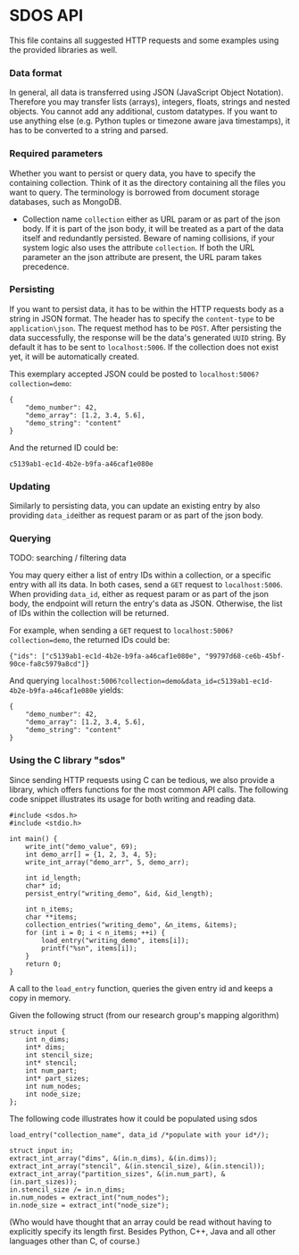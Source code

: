 # SDOS API
This file contains all suggested HTTP requests
and some examples using the provided libraries as well.

### Data format
In general, all data is transferred using JSON (JavaScript Object Notation). 
Therefore you may transfer lists (arrays), integers, floats, strings and nested objects. 
You cannot add any additional, custom datatypes. 
If you want to use anything else (e.g. Python tuples or timezone aware java timestamps), it has to be converted to a string and parsed.

### Required parameters
Whether you want to persist or query data, you have to specify the containing collection.
Think of it as the directory containing all the files you want to query.
The terminology is borrowed from document storage databases, such as MongoDB.

* Collection name `collection` either as URL param or as part of the json body.
If it is part of the json body, it will be treated as a part of the data itself and redundantly persisted.
Beware of naming collisions, if your system logic also uses the attribute `collection`.
If both the URL parameter an the json attribute are present, the URL param takes precedence.

### Persisting

If you want to persist data, it has to be within the HTTP requests body as a string in JSON format.
The header has to specify the `content-type` to be `application\json`. 
The request method has to be `POST`.
After persisting the data successfully, the response will be the data's generated `UUID` string.
By default it has to be sent to `localhost:5006`.
If the collection does not exist yet, it will be automatically created.

This exemplary accepted JSON could be posted to `localhost:5006?collection=demo`:

    {
        "demo_number": 42,
        "demo_array": [1.2, 3.4, 5.6],
        "demo_string": "content"
    }

And the returned ID could be:

`c5139ab1-ec1d-4b2e-b9fa-a46caf1e080e` 

### Updating

Similarly to persisting data, you can update an existing entry by also providing `data_id`either as request param or as part of the json body.

### Querying

TODO: searching / filtering data

You may query either a list of entry IDs within a collection, or a specific entry with all its data.
In both cases, send a `GET` request to `localhost:5006`. 
When providing `data_id`, either as request param or as part of the json body, the endpoint will return the entry's data as JSON.
Otherwise, the list of IDs within the collection will be returned.

For example, when sending a `GET` request to `localhost:5006?collection=demo`, the returned IDs could be:

`{"ids": ["c5139ab1-ec1d-4b2e-b9fa-a46caf1e080e", "99797d68-ce6b-45bf-90ce-fa8c5979a8cd"]}`

And querying `localhost:5006?collection=demo&data_id=c5139ab1-ec1d-4b2e-b9fa-a46caf1e080e` yields:
    
    {
        "demo_number": 42,
        "demo_array": [1.2, 3.4, 5.6],
        "demo_string": "content"
    }

### Using the C library "sdos"

Since sending HTTP requests using C can be tedious, we also provide a library, which offers functions for the most common API calls.
The following code snippet illustrates its usage for both writing and reading data.
    
    #include <sdos.h>
    #include <stdio.h>
    
    int main() {
        write_int("demo_value", 69);
        int demo_arr[] = {1, 2, 3, 4, 5};
        write_int_array("demo_arr", 5, demo_arr);
        
        int id_length;
        char* id;
        persist_entry("writing_demo", &id, &id_length);
        
        int n_items;
        char **items;
        collection_entries("writing_demo", &n_items, &items);
        for (int i = 0; i < n_items; ++i) {
            load_entry("writing_demo", items[i]);
            printf("%sn", items[i]);
        }
        return 0;
    }

A call to the `load_entry` function, queries the given entry id and keeps a copy in memory.

Given the following struct (from our research group's mapping algorithm)

    struct input {
        int n_dims;
        int* dims;
        int stencil_size;
        int* stencil;
        int num_part;
        int* part_sizes;
        int num_nodes;
        int node_size;
    };
    
The following code illustrates how it could be populated using sdos

    load_entry("collection_name", data_id /*populate with your id*/);
    
    struct input in;
    extract_int_array("dims", &(in.n_dims), &(in.dims));
    extract_int_array("stencil", &(in.stencil_size), &(in.stencil));
    extract_int_array("partition_sizes", &(in.num_part), &(in.part_sizes));
    in.stencil_size /= in.n_dims;
    in.num_nodes = extract_int("num_nodes");
    in.node_size = extract_int("node_size");

(Who would have thought that an array could be read without having to explicitly specify its length first.
Besides Python, C++, Java and all other languages other than C, of course.)
